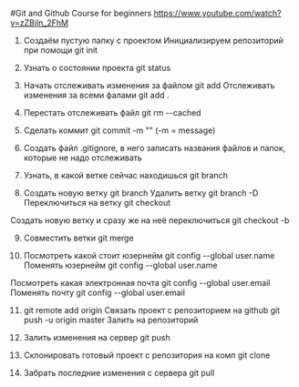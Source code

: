 #Git and Github Course for beginners
https://www.youtube.com/watch?v=zZBiln_2FhM

1. Создаём пустую папку с проектом
Инициализируем репозиторий при помощи git init

2. Узнать о состоянии проекта git status

3. Начать отслеживать изменения за файлом git add <file>
Отслеживать изменения за всеми фалами git add .

4. Перестать отслеживать файл git rm --cached <file>

5. Сделать коммит git commit -m "<commit>" (-m = message)

6. Создать файл .gitignore, в него записать названия файлов и папок, которые не надо отслеживать

7. Узнать, в какой ветке сейчас находишься git branch

8. Создать новую ветку git branch <branch>
Удалить ветку git branch -D <branch>
Переключиться на ветку git checkout <branch>

Создать новую ветку и сразу же на неё переключиться git checkout -b <branch>

9. Совместить ветки git merge <branch>

10. Посмотреть какой стоит юзернейм git config --global user.name
Поменять юзернейм git config --global user.name <name>

Посмотреть какая электронная почта git config --global user.email
Поменять почту git config --global user.email <email>

11. git remote add origin <url>
Связать проект с репозиторием на github
git push -u origin master
Залить на репозиторий

12. Залить изменения на сервер git push

13. Склонировать готовый проект с репозитория на комп git clone <url>

14. Забрать последние изменения с сервера git pull